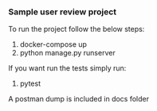 ### Sample user review project

To run the project follow the below steps:
 1. docker-compose up
 2. python manage.py runserver

If you want run the tests simply run:
 1. pytest

A postman dump is included in docs folder